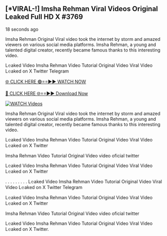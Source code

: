 ## [*VIRAL-!] Imsha Rehman Viral Videos Original Leaked Full HD X #3769

18 seconds ago

Imsha Rehman Original Viral video took the internet by storm and amazed viewers on various social media platforms. Imsha Rehman, a young and talented digital creator, recently became famous thanks to this interesting video.

L𝚎aked Video Imsha Rehman Video Tutorial Original Video Viral Video L𝚎aked on X Twitter Telegram

[🌐 CLICK HERE 🟢==►► WATCH NOW](https://russelviper69.blogspot.com/p/leaked-video.html)

[🔴 CLICK HERE 🌐==►► Download Now](https://russelviper69.blogspot.com/p/leaked-video.html)

[![WATCH Videos](https://i.imgur.com/dJHk4Zq.gif)](https://russelviper69.blogspot.com/p/leaked-video.html)

Imsha Rehman Original Viral video took the internet by storm and amazed viewers on various social media platforms. Imsha Rehman, a young and talented digital creator, recently became famous thanks to this interesting video.

L𝚎aked Video Imsha Rehman Video Tutorial Original Video Viral Video L𝚎aked on X Twitter

Imsha Rehman Video Tutorial Original Video video oficial twitter

L𝚎aked Video Imsha Rehman Video Tutorial Original Video Viral Video L𝚎aked on X Twitter

. . . . . . . . . L𝚎aked Video Imsha Rehman Video Tutorial Original Video Viral Video L𝚎aked on X Twitter Telegram

L𝚎aked Video Imsha Rehman Video Tutorial Original Video Viral Video L𝚎aked on X Twitter

Imsha Rehman Video Tutorial Original Video video oficial twitter

L𝚎aked Video Imsha Rehman Video Tutorial Original Video Viral Video L𝚎aked on X Twitter.